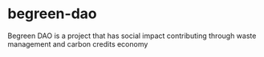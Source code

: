 # begreen-dao
Begreen DAO is a project that has social impact contributing through waste management and carbon credits economy  
